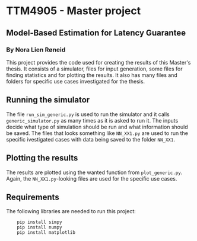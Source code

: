 # TTM4905 - Master project
## Model-Based Estimation for Latency Guarantee
### By Nora Lien Røneid

This project provides the code used for creating the results of this Master's thesis. It consists of a simulator, files for input generation, some files for finding statistics and for plotting the results. It also has many files and folders for specific use cases investigated for the thesis. 

## Running the simulator

The file `run_sim_generic.py` is used to run the simulator and it calls `generic_simulator.py` as many times as it is asked to run it. The inputs decide what type of simulation should be run and what information should be saved. The files that looks something like `NN_XX1.py` are used to run the specific ivestigated cases with data being saved to the folder `NN_XX1`. 

## Plotting the results
The results are plotted using the wanted function from `plot_generic.py`. Again, the `NN_XX1.py`-looking files are used for the specific use cases.

## Requirements
The following libraries are needed to run this project:
```
    pip install simpy
    pip install numpy
    pip install matplotlib
```
